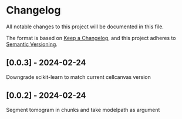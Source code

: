 # Changelog
All notable changes to this project will be documented in this file.

The format is based on [Keep a Changelog](https://keepachangelog.com/en/1.0.0/),
and this project adheres to [Semantic Versioning](https://semver.org/spec/v2.0.0.html).

## [0.0.3] - 2024-02-24
Downgrade scikit-learn to match current cellcanvas version

## [0.0.2] - 2024-02-24
Segment tomogram in chunks and take modelpath as argument
